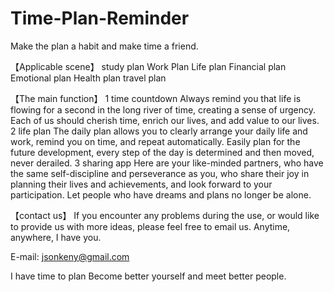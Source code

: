 # Time-Plan-Reminder
Make the plan a habit and make time a friend.

【Applicable scene】
study plan
Work Plan
Life plan
Financial plan
Emotional plan
Health plan
travel plan

【The main function】
1 time countdown
Always remind you that life is flowing for a second in the long river of time, creating a sense of urgency. Each of us should cherish time, enrich our lives, and add value to our lives.
2 life plan
The daily plan allows you to clearly arrange your daily life and work, remind you on time, and repeat automatically. Easily plan for the future development, every step of the day is determined and then moved, never derailed.
3 sharing app
Here are your like-minded partners, who have the same self-discipline and perseverance as you, who share their joy in planning their lives and achievements, and look forward to your participation. Let people who have dreams and plans no longer be alone.

【contact us】
If you encounter any problems during the use, or would like to provide us with more ideas, please feel free to email us. Anytime, anywhere, I have you.

E-mail: jsonkeny@gmail.com


I have time to plan
Become better yourself and meet better people.
